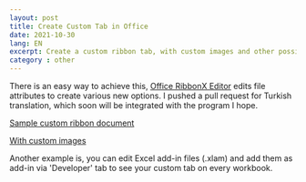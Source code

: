 ```yaml
---
layout: post
title: Create Custom Tab in Office
date: 2021-10-30
lang: EN
excerpt: Create a custom ribbon tab, with custom images and other possibilities
category : other
---
```



There is an easy way to achieve this, [Office RibbonX Editor](https://github.com/fernandreu/office-ribbonx-editor) edits file attributes to create various new options. I pushed a pull request for Turkish translation, which soon will be integrated with the program I hope.


[Sample custom ribbon document](https://gitlab.com/fatihmehmetozcan/practice-files-pages/-/tree/master/source/excel/excel-4_context-ribbon)


[With custom images](https://gitlab.com/fatihmehmetozcan/practice-files-pages/-/tree/master/source/excel/excel-5_custom-images-ribbon)


Another example is, you can edit Excel add-in files (.xlam) and add them as add-in via 'Developer' tab to see your custom tab on every workbook.